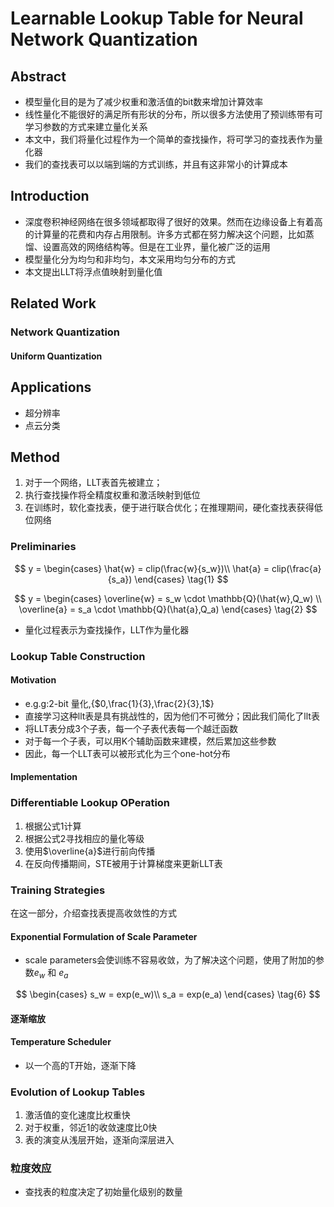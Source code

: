 # Learnable Lookup Table for Neural Network Quantization

## Abstract
- 模型量化目的是为了减少权重和激活值的bit数来增加计算效率
- 线性量化不能很好的满足所有形状的分布，所以很多方法使用了预训练带有可学习参数的方式来建立量化关系
- 本文中，我们将量化过程作为一个简单的查找操作，将可学习的查找表作为量化器
- 我们的查找表可以以端到端的方式训练，并且有这非常小的计算成本

## Introduction
- 深度卷积神经网络在很多领域都取得了很好的效果。然而在边缘设备上有着高的计算量的花费和内存占用限制。许多方式都在努力解决这个问题，比如蒸馏、设置高效的网络结构等。但是在工业界，量化被广泛的运用
- 模型量化分为均匀和非均匀，本文采用均匀分布的方式
- 本文提出LLT将浮点值映射到量化值

## Related Work

### Network Quantization

#### Uniform Quantization

## Applications
- 超分辨率
- 点云分类

## Method
1. 对于一个网络，LLT表首先被建立；
2. 执行查找操作将全精度权重和激活映射到低位
3. 在训练时，软化查找表，便于进行联合优化；在推理期间，硬化查找表获得低位网络

### Preliminaries

$$
y = 
\begin{cases}
    \hat{w} = clip(\frac{w}{s_w})\\
    \hat{a} = clip(\frac{a}{s_a})
\end{cases}
\tag{1}
$$

$$
y = 
\begin{cases}
    \overline{w} = s_w \cdot \mathbb{Q}(\hat{w},Q_w) \\
    \overline{a} = s_a \cdot \mathbb{Q}(\hat{a},Q_a)
\end{cases}
\tag{2}
$$


- 量化过程表示为查找操作，LLT作为量化器

### Lookup Table Construction
#### Motivation
- e.g.g:2-bit 量化,{$0,\frac{1}{3},\frac{2}{3},1$}
- 直接学习这种llt表是具有挑战性的，因为他们不可微分；因此我们简化了llt表
- 将LLT表分成3个子表，每一个子表代表每一个越迁函数
- 对于每一个子表，可以用K个辅助函数来建模，然后累加这些参数
- 因此，每一个LLT表可以被形式化为三个one-hot分布

#### Implementation

### Differentiable Lookup OPeration
1. 根据公式1计算
2. 根据公式2寻找相应的量化等级
3. 使用$\overline{a}$进行前向传播
4. 在反向传播期间，STE被用于计算梯度来更新LLT表

### Training Strategies
在这一部分，介绍查找表提高收敛性的方式

#### Exponential Formulation of Scale Parameter
- scale parameters会使训练不容易收敛，为了解决这个问题，使用了附加的参数$e_w$ 和 $e_a$

$$
\begin{cases}
    s_w = exp(e_w)\\
    s_a = exp(e_a)
\end{cases}
\tag{6}
$$

#### 逐渐缩放


#### Temperature Scheduler
- 以一个高的T开始，逐渐下降

### Evolution of Lookup Tables
1. 激活值的变化速度比权重快
2. 对于权重，邻近1的收敛速度比0快
3. 表的演变从浅层开始，逐渐向深层进入

### 粒度效应
- 查找表的粒度决定了初始量化级别的数量
